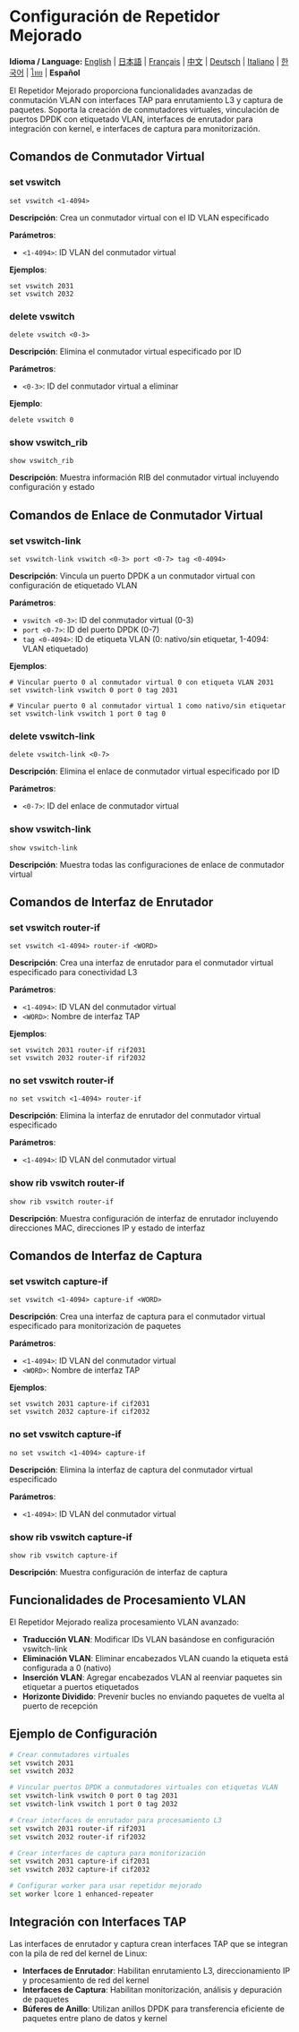 # Configuración de Repetidor Mejorado

**Idioma / Language:** [English](../enhanced-repeater.md) | [日本語](../ja/enhanced-repeater.md) | [Français](../fr/enhanced-repeater.md) | [中文](../zh/enhanced-repeater.md) | [Deutsch](../de/enhanced-repeater.md) | [Italiano](../it/enhanced-repeater.md) | [한국어](../ko/enhanced-repeater.md) | [ไทย](../th/enhanced-repeater.md) | **Español**

El Repetidor Mejorado proporciona funcionalidades avanzadas de conmutación VLAN con interfaces TAP para enrutamiento L3 y captura de paquetes. Soporta la creación de conmutadores virtuales, vinculación de puertos DPDK con etiquetado VLAN, interfaces de enrutador para integración con kernel, e interfaces de captura para monitorización.

## Comandos de Conmutador Virtual

### set vswitch
```
set vswitch <1-4094>
```
**Descripción**: Crea un conmutador virtual con el ID VLAN especificado

**Parámetros**:
- `<1-4094>`: ID VLAN del conmutador virtual

**Ejemplos**:
```
set vswitch 2031
set vswitch 2032
```

### delete vswitch
```
delete vswitch <0-3>
```
**Descripción**: Elimina el conmutador virtual especificado por ID

**Parámetros**:
- `<0-3>`: ID del conmutador virtual a eliminar

**Ejemplo**:
```
delete vswitch 0
```

### show vswitch_rib
```
show vswitch_rib
```
**Descripción**: Muestra información RIB del conmutador virtual incluyendo configuración y estado

## Comandos de Enlace de Conmutador Virtual

### set vswitch-link
```
set vswitch-link vswitch <0-3> port <0-7> tag <0-4094>
```
**Descripción**: Vincula un puerto DPDK a un conmutador virtual con configuración de etiquetado VLAN

**Parámetros**:
- `vswitch <0-3>`: ID del conmutador virtual (0-3)
- `port <0-7>`: ID del puerto DPDK (0-7)  
- `tag <0-4094>`: ID de etiqueta VLAN (0: nativo/sin etiquetar, 1-4094: VLAN etiquetado)

**Ejemplos**:
```
# Vincular puerto 0 al conmutador virtual 0 con etiqueta VLAN 2031
set vswitch-link vswitch 0 port 0 tag 2031

# Vincular puerto 0 al conmutador virtual 1 como nativo/sin etiquetar
set vswitch-link vswitch 1 port 0 tag 0
```

### delete vswitch-link
```
delete vswitch-link <0-7>
```
**Descripción**: Elimina el enlace de conmutador virtual especificado por ID

**Parámetros**:
- `<0-7>`: ID del enlace de conmutador virtual

### show vswitch-link
```
show vswitch-link
```
**Descripción**: Muestra todas las configuraciones de enlace de conmutador virtual

## Comandos de Interfaz de Enrutador

### set vswitch router-if
```
set vswitch <1-4094> router-if <WORD>
```
**Descripción**: Crea una interfaz de enrutador para el conmutador virtual especificado para conectividad L3

**Parámetros**:
- `<1-4094>`: ID VLAN del conmutador virtual
- `<WORD>`: Nombre de interfaz TAP

**Ejemplos**:
```
set vswitch 2031 router-if rif2031
set vswitch 2032 router-if rif2032
```

### no set vswitch router-if
```
no set vswitch <1-4094> router-if
```
**Descripción**: Elimina la interfaz de enrutador del conmutador virtual especificado

**Parámetros**:
- `<1-4094>`: ID VLAN del conmutador virtual

### show rib vswitch router-if
```
show rib vswitch router-if
```
**Descripción**: Muestra configuración de interfaz de enrutador incluyendo direcciones MAC, direcciones IP y estado de interfaz

## Comandos de Interfaz de Captura

### set vswitch capture-if
```
set vswitch <1-4094> capture-if <WORD>
```
**Descripción**: Crea una interfaz de captura para el conmutador virtual especificado para monitorización de paquetes

**Parámetros**:
- `<1-4094>`: ID VLAN del conmutador virtual
- `<WORD>`: Nombre de interfaz TAP

**Ejemplos**:
```
set vswitch 2031 capture-if cif2031
set vswitch 2032 capture-if cif2032
```

### no set vswitch capture-if
```
no set vswitch <1-4094> capture-if
```
**Descripción**: Elimina la interfaz de captura del conmutador virtual especificado

**Parámetros**:
- `<1-4094>`: ID VLAN del conmutador virtual

### show rib vswitch capture-if
```
show rib vswitch capture-if
```
**Descripción**: Muestra configuración de interfaz de captura

## Funcionalidades de Procesamiento VLAN

El Repetidor Mejorado realiza procesamiento VLAN avanzado:

- **Traducción VLAN**: Modificar IDs VLAN basándose en configuración vswitch-link
- **Eliminación VLAN**: Eliminar encabezados VLAN cuando la etiqueta está configurada a 0 (nativo)  
- **Inserción VLAN**: Agregar encabezados VLAN al reenviar paquetes sin etiquetar a puertos etiquetados
- **Horizonte Dividido**: Prevenir bucles no enviando paquetes de vuelta al puerto de recepción

## Ejemplo de Configuración

```bash
# Crear conmutadores virtuales
set vswitch 2031
set vswitch 2032

# Vincular puertos DPDK a conmutadores virtuales con etiquetas VLAN
set vswitch-link vswitch 0 port 0 tag 2031
set vswitch-link vswitch 1 port 0 tag 2032

# Crear interfaces de enrutador para procesamiento L3
set vswitch 2031 router-if rif2031
set vswitch 2032 router-if rif2032

# Crear interfaces de captura para monitorización
set vswitch 2031 capture-if cif2031
set vswitch 2032 capture-if cif2032

# Configurar worker para usar repetidor mejorado
set worker lcore 1 enhanced-repeater
```

## Integración con Interfaces TAP

Las interfaces de enrutador y captura crean interfaces TAP que se integran con la pila de red del kernel de Linux:

- **Interfaces de Enrutador**: Habilitan enrutamiento L3, direccionamiento IP y procesamiento de red del kernel
- **Interfaces de Captura**: Habilitan monitorización, análisis y depuración de paquetes
- **Búferes de Anillo**: Utilizan anillos DPDK para transferencia eficiente de paquetes entre plano de datos y kernel